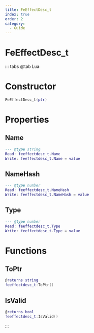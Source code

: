 ```yaml
---
title: FeEffectDesc_t
index: true
order: 2
category:
  - Guide
---
```


# FeEffectDesc_t

::: tabs
@tab Lua
# Constructor
```lua
FeEffectDesc_t(ptr)
```
# Properties
## Name 
```lua
--- @type string
Read: feeffectdesc_t.Name
Write: feeffectdesc_t.Name = value
```
## NameHash 
```lua
--- @type number
Read: feeffectdesc_t.NameHash
Write: feeffectdesc_t.NameHash = value
```
## Type 
```lua
--- @type number
Read: feeffectdesc_t.Type
Write: feeffectdesc_t.Type = value
```
# Functions
## ToPtr
```lua
@returns string
feeffectdesc_t:ToPtr()
```
## IsValid
```lua
@returns bool
feeffectdesc_t:IsValid()
```

:::